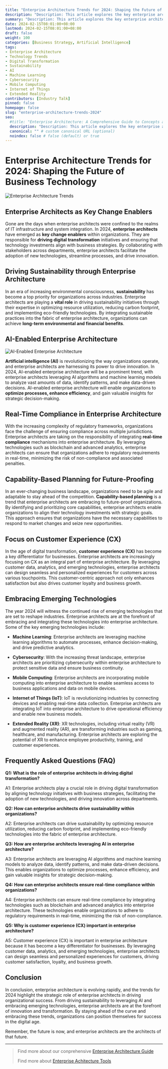 ```yaml
---
title: "Enterprise Architecture Trends for 2024: Shaping the Future of Business Technology"
description: "Description: This article explores the key enterprise architecture trends for 2024 that will shape the future of business technology, including sustainability, AI, emerging tech, customer experience, and more."
summary: "Description: This article explores the key enterprise architecture trends for 2024 that will shape the future of business technology, including sustainability, AI, emerging tech, customer experience, and more. "
date: 2024-02-15T08:01:00+08:00
lastmod: 2024-02-15T08:01:00+08:00
draft: false
weight: 100
categories: [Business Strategy, Artificial Intelligence]
tags: 
- Enterprise Architecture 
- Technology Trends
- Digital Transformation
- Sustainability
- AI
- Machine Learning
- Cybersecurity
- Mobile Computing
- Internet of Things
- Extended Reality
contributors: [Industry Talk]
pinned: false
homepage: false
slug: "enterprise-architecture-trends-2024"
seo:
  #title: "Enterprise Architecture: A Comprehensive Guide to Concepts and Industry Practices" # custom title (optional)
  description: "Description: This article explores the key enterprise architecture trends for 2024 that will shape the future of business technology, including sustainability, AI, emerging tech, customer experience, and more." # custom description (recommended)
  canonical: "" # custom canonical URL (optional)
  noindex: false # false (default) or true
---
```


# Enterprise Architecture Trends for 2024: Shaping the Future of Business Technology

![Enterprise Architecture Trends](https://cdn.sa.net/2024/02/15/R3lasPSWzegD5Nm.png)

## Enterprise Architects as Key Change Enablers

Gone are the days when enterprise architects were confined to the realms of IT infrastructure and system integration. In 2024, **enterprise architects** have emerged as **key change enablers** within organizations. They are responsible for **driving digital transformation** initiatives and ensuring that technology investments align with business strategies. By collaborating with stakeholders across departments, enterprise architects facilitate the adoption of new technologies, streamline processes, and drive innovation. 

## Driving Sustainability through Enterprise Architecture

In an era of increasing environmental consciousness, **sustainability** has become a top priority for organizations across industries. Enterprise architects are playing a **vital role** in driving sustainability initiatives through their expertise in optimizing resource utilization, reducing carbon footprint, and implementing eco-friendly technologies. By integrating sustainable practices into the fabric of enterprise architecture, organizations can achieve **long-term environmental and financial benefits**.

## AI-Enabled Enterprise Architecture

![AI-Enabled Enterprise Architecture](https://cdn.sa.net/2024/02/15/LNTJcBMiqdu7mWY.png)

**Artificial intelligence (AI)** is revolutionizing the way organizations operate, and enterprise architects are harnessing its power to drive innovation. In 2024, AI-enabled enterprise architecture will be a prominent trend, with enterprise architects leveraging AI algorithms and machine learning models to analyze vast amounts of data, identify patterns, and make data-driven decisions. AI-enabled enterprise architecture will enable organizations to **optimize processes, enhance efficiency**, and gain valuable insights for strategic decision-making.

## Real-Time Compliance in Enterprise Architecture 

With the increasing complexity of regulatory frameworks, organizations face the challenge of ensuring compliance across multiple jurisdictions. Enterprise architects are taking on the responsibility of integrating **real-time compliance** mechanisms into enterprise architecture. By leveraging technologies such as blockchain and advanced analytics, enterprise architects can ensure that organizations adhere to regulatory requirements in real-time, minimizing the risk of non-compliance and associated penalties.

## Capability-Based Planning for Future-Proofing

In an ever-changing business landscape, organizations need to be agile and adaptable to stay ahead of the competition. **Capability-based planning** is a trend that enterprise architects are embracing to future-proof organizations. By identifying and prioritizing core capabilities, enterprise architects enable organizations to align their technology investments with strategic goals. This approach ensures that organizations have the necessary capabilities to respond to market changes and seize new opportunities.

## Focus on Customer Experience (CX)

In the age of digital transformation, **customer experience (CX)** has become a key differentiator for businesses. Enterprise architects are increasingly focusing on CX as an integral part of enterprise architecture. By leveraging customer data, analytics, and emerging technologies, enterprise architects can design seamless and personalized experiences for customers across various touchpoints. This customer-centric approach not only enhances satisfaction but also drives customer loyalty and business growth.

## Embracing Emerging Technologies

The year 2024 will witness the continued rise of emerging technologies that are set to reshape industries. Enterprise architects are at the forefront of embracing and integrating these technologies into enterprise architecture. Some of the key emerging technologies include:

- **Machine Learning**: Enterprise architects are leveraging machine learning algorithms to automate processes, enhance decision-making, and drive predictive analytics.

- **Cybersecurity**: With the increasing threat landscape, enterprise architects are prioritizing cybersecurity within enterprise architecture to protect sensitive data and ensure business continuity. 

- **Mobile Computing**: Enterprise architects are incorporating mobile computing into enterprise architecture to enable seamless access to business applications and data on mobile devices.

- **Internet of Things (IoT)**: IoT is revolutionizing industries by connecting devices and enabling real-time data collection. Enterprise architects are integrating IoT into enterprise architecture to drive operational efficiency and enable new business models.

- **Extended Reality (XR)**: XR technologies, including virtual reality (VR) and augmented reality (AR), are transforming industries such as gaming, healthcare, and manufacturing. Enterprise architects are exploring the potential of XR to enhance employee productivity, training, and customer experiences.

## Frequently Asked Questions (FAQ)

**Q1: What is the role of enterprise architects in driving digital transformation?**

A1: Enterprise architects play a crucial role in driving digital transformation by aligning technology initiatives with business strategies, facilitating the adoption of new technologies, and driving innovation across departments.

**Q2: How can enterprise architects drive sustainability within organizations?**

A2: Enterprise architects can drive sustainability by optimizing resource utilization, reducing carbon footprint, and implementing eco-friendly technologies into the fabric of enterprise architecture. 

**Q3: How are enterprise architects leveraging AI in enterprise architecture?**

A3: Enterprise architects are leveraging AI algorithms and machine learning models to analyze data, identify patterns, and make data-driven decisions. This enables organizations to optimize processes, enhance efficiency, and gain valuable insights for strategic decision-making.

**Q4: How can enterprise architects ensure real-time compliance within organizations?**

A4: Enterprise architects can ensure real-time compliance by integrating technologies such as blockchain and advanced analytics into enterprise architecture. These technologies enable organizations to adhere to regulatory requirements in real-time, minimizing the risk of non-compliance.

**Q5: Why is customer experience (CX) important in enterprise architecture?**

A5: Customer experience (CX) is important in enterprise architecture because it has become a key differentiator for businesses. By leveraging customer data, analytics, and emerging technologies, enterprise architects can design seamless and personalized experiences for customers, driving customer satisfaction, loyalty, and business growth.

## Conclusion

In conclusion, enterprise architecture is evolving rapidly, and the trends for 2024 highlight the strategic role of enterprise architects in driving organizational success. From driving sustainability to leveraging AI and embracing emerging technologies, enterprise architects are at the forefront of innovation and transformation. By staying ahead of the curve and embracing these trends, organizations can position themselves for success in the digital age.

Remember, the future is now, and enterprise architects are the architects of that future.

---

> Find more about our conprehensive [Enterprise Architecture Guide](/docs/ultimate-guides/chapter-1.1-introduction-of-enterprise-architecture/)
>
> Find more about [Enterprise Achitecture Tools](/docs/software-tools/)